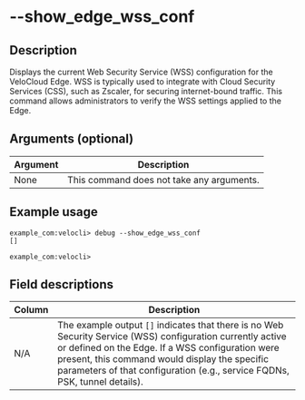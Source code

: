 #	--show_edge_wss_conf

##	Description
Displays the current Web Security Service (WSS) configuration for the VeloCloud Edge. WSS is typically used to integrate with Cloud Security Services (CSS), such as Zscaler, for securing internet-bound traffic. This command allows administrators to verify the WSS settings applied to the Edge.

##  Arguments (optional)
| Argument | Description |
|---|---|
| None | This command does not take any arguments. |

##  Example usage
```
example_com:velocli> debug --show_edge_wss_conf
[]

example_com:velocli> 
```

##  Field descriptions
| Column | Description |
|---|---|
| N/A | The example output `[]` indicates that there is no Web Security Service (WSS) configuration currently active or defined on the Edge. If a WSS configuration were present, this command would display the specific parameters of that configuration (e.g., service FQDNs, PSK, tunnel details). |